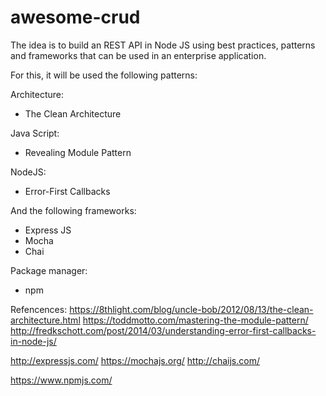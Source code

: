 # awesome-crud

The idea is to build an REST API in Node JS using best practices, patterns and frameworks that can be used in an enterprise application.

For this, it will be used the following patterns:

Architecture:
- The Clean Architecture

Java Script:
- Revealing Module Pattern

NodeJS:
- Error-First Callbacks

And the following frameworks:
- Express JS
- Mocha
- Chai

Package manager:
- npm

Refencences:
https://8thlight.com/blog/uncle-bob/2012/08/13/the-clean-architecture.html
https://toddmotto.com/mastering-the-module-pattern/
http://fredkschott.com/post/2014/03/understanding-error-first-callbacks-in-node-js/

http://expressjs.com/
https://mochajs.org/
http://chaijs.com/

https://www.npmjs.com/
